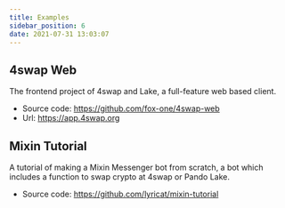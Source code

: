```yaml
---
title: Examples
sidebar_position: 6
date: 2021-07-31 13:03:07
---
```


## 4swap Web

The frontend project of 4swap and Lake, a full-feature web based client.

- Source code: https://github.com/fox-one/4swap-web
- Url: https://app.4swap.org


## Mixin Tutorial

A tutorial of making a Mixin Messenger bot from scratch, a bot which includes a function to swap crypto at 4swap or Pando Lake.

- Source code: https://github.com/lyricat/mixin-tutorial

